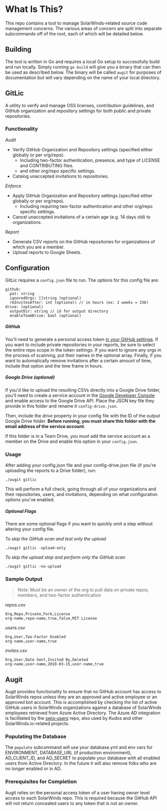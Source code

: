# What Is This?
This repo contains a tool to manage SolarWinds-related source code management concerns. The various areas
of concern are split into separate subcommands off of the root, each of which will be detailed below.

## Building
The tool is written in Go and requires a local Go setup to successfully build and run locally. Simply running
`go build` will give you a binary that can then be used as described below. The binary will be called `augit` for
purposes of documentation but will vary depending on the name of your local directory.

## GitLic
A utility to verify and manage OSS licenses, contribution guidelines, and GitHub organization and repository settings for both public and private repositories.

### Functionality
*Audit* 
- Verify GitHub Organization and Repository settings (specified either globally or per org/repo).
  * Including two-factor authentication, presence, and type of LICENSE and CONTRIBUTING files.
  * and other org/repo specific settings.
- Catalog unaccepted invitations to repositories.

*Enforce*
- Apply GitHub Organization and Repository settings (specified either globally or per org/repo).
  * Including requiring two-factor authentication and other org/repo specific settings.
- Cancel unaccepted invitations of a certain age (e.g. 14 days old) to organizations.

*Report*
- Generate CSV reports on the GitHub repositories for organizations of which you are a member.
- Upload reports to Google Sheets.

## Configuration
GitLic requires a `config.json` file to run. The options for this config file are:

```
github:
  pat: string
  ignoredOrgs: []string (optional)
  rmInvitesAfter: int (optional) // in hours (ex: 2 weeks = 336)
drive: (optional)
  outputDir: string // id for output directory
  enableTeamDrive: bool (optional)
```

##### GitHub
You'll need to generate a personal access token [in your GitHub settings](https://github.com/settings/tokens). If you want to include private repositories in your reports, be sure to select the entire repo scope in the token settings. If you want to ignore any orgs in the process of scanning, put their names in the optional array. Finally, if you want to automatically remove invitations after a certain amount of time, include that option and the time frame in hours.

##### Google Drive (optional)
If you'd like to upload the resulting CSVs directly into a Google Drive folder, you'll need to create
a service account in the [Google Developer Console](https://console.developers.google.com/apis/) and enable
access to the Google Drive API. Place the JSON key file they provide in this folder and rename
it `config-drive.json`.

Then, include the _drive_ property in your config file with the ID of the output Google Drive folder. **Before running, you must share this folder with the email address of the service account**.

If this folder is in a Team Drive, you must add the service account as a member on the Drive and enable this option in your `config.json`.

### Usage
After adding your config.json file and your config-drive.json file (if you're uploading the reports to a Drive folder), run:
```
./augit gitlic
```
This will perform a full check, going through all of your organizations and their repositories, users, and invitations, depending on what configuration options you've enabled.

##### Optional Flags
There are some optional flags if you want to quickly omit a step without altering your config file.

_To skip the GitHub scan and test only the upload_
```
./augit gitlic -upload-only
```
_To skip the upload step and perform only the GitHub scan_
```
./augit gitlic -no-upload
```

### Sample Output
>Note: Must be an owner of the org to pull data on private repos, members, and two-factor authentication

_repos.csv_
```
Org,Repo,Private,Fork,License 
org-name,repo-name,true,false,MIT License
```

_users.csv_
```
Org,User,Two-Factor Enabled
org-name,user-name,true
```

_invites.csv_
```
Org,User,Date Sent,Invited By,Deleted
org-name,user-name,2018-03-15,user-name,true
```

## Augit
Augit provides functionality to ensure that no GitHub account has access to SolarWinds repos unless they are an approved
and active employee or an approved bot account. This is accomplished by checking the list of active GitHub users in SolarWinds
organizations against a database of SolarWinds employees retrieved from Azure Active Directory. The Azure AD integration
is facilitated by the [swio-users](https://github.com/solarwinds/swio-users) repo, also used by Kudos and other
SolarWinds.io-related projects.

### Populating the Database
The `populate` subcommand will use your database.yml and env vars for ENVIRONMENT, DATABASE_URL (if production environment),
AD_CLIENT_ID, and AD_SECRET to populate your database with all enabled users from Active Directory. In the future it will also remove folks who are no longer enabled or in AD.

### Prerequisites for Completion
Augit relies on the personal access token of a user having *owner* level access to each SolarWinds repo. This is
required because the GitHub API will not return concealed users to any token that is not an owner.
